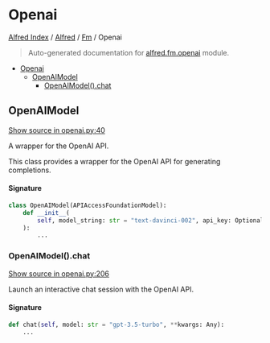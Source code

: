 # Openai

[Alfred Index](../../README.md#alfred-index) /
[Alfred](../index.md#alfred) /
[Fm](./index.md#fm) /
Openai

> Auto-generated documentation for [alfred.fm.openai](../../../alfred/fm/openai.py) module.

- [Openai](#openai)
  - [OpenAIModel](#openaimodel)
    - [OpenAIModel().chat](#openaimodel()chat)

## OpenAIModel

[Show source in openai.py:40](../../../alfred/fm/openai.py#L40)

A wrapper for the OpenAI API.

This class provides a wrapper for the OpenAI API for generating completions.

#### Signature

```python
class OpenAIModel(APIAccessFoundationModel):
    def __init__(
        self, model_string: str = "text-davinci-002", api_key: Optional[str] = None
    ):
        ...
```

### OpenAIModel().chat

[Show source in openai.py:206](../../../alfred/fm/openai.py#L206)

Launch an interactive chat session with the OpenAI API.

#### Signature

```python
def chat(self, model: str = "gpt-3.5-turbo", **kwargs: Any):
    ...
```


